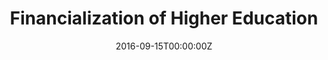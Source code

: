 ---
title: "Financialization of Higher Education"
authors:
- admin
- Carrie Sloan
- Alan Smith
date: "2016-09-15T00:00:00Z"
doi: ""

# Schedule page publish date (NOT publication's date).
publishDate: "2017-01-01T00:00:00Z"

# Publication type.
# Legend: 0 = Uncategorized; 1 = Conference paper; 2 = Journal article;
# 3 = Preprint / Working Paper; 4 = Report; 5 = Book; 6 = Book section;
# 7 = Thesis; 8 = Patent
publication_types: ["4"]

# Publication name and optional abbreviated publication name.
publication: "*Roosevelt Institute*"
publication_short: ""

abstract:

# Summary. An optional shortened abstract.
summary: 

tags:
- Source Themes
featured: false

links:
- name: Full Report
  url: https://dominic-russel.netlify.app/files/RI_Financialization.pdf
- name: Time Magazine Coverage
  url: https://time.com/4500377/university-financial-debt-bomb-wall-street/
- name: New York Review of Books Coverage
  url: https://www.nybooks.com/articles/2016/10/13/how-the-financing-of-colleges-may-lead-to-disaster/
- name: Bloomberg Coverage
  url: https://www.bloomberg.com/news/articles/2016-10-05/harvard-borrows-big-to-cut-cost-of-crisis-era-derivative-losses
- name: Financial Times Coverage
  url: https://www.ft.com/content/27212742-5426-11e6-9664-e0bdc13c3bef

# Featured image
# To use, add an image named `featured.jpg/png` to your page's folder. 
image:
  caption: 'Image credit: [**Unsplash**](https://unsplash.com/photos/s9CC2SKySJM)'
  focal_point: ""
  preview_only: false

# Slides (optional).
#   Associate this publication with Markdown slides.
#   Simply enter your slide deck's filename without extension.
#   E.g. `slides: "example"` references `content/slides/example/index.md`.
#   Otherwise, set `slides: ""`.
slides: example
---